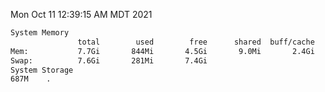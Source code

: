 Mon Oct 11 12:39:15 AM MDT 2021
```bash
System Memory
               total        used        free      shared  buff/cache   available
Mem:           7.7Gi       844Mi       4.5Gi       9.0Mi       2.4Gi       6.5Gi
Swap:          7.6Gi       281Mi       7.4Gi
System Storage
687M	.
```
